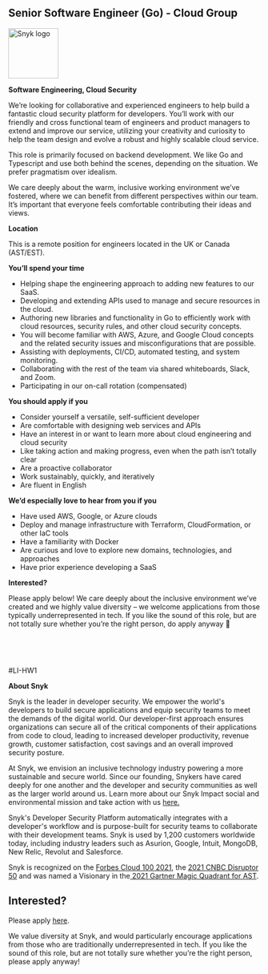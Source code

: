 Senior Software Engineer (Go) - Cloud Group
---

<img src="https://res.cloudinary.com/snyk/image/upload/v1537345894/press-kit/brand/logo-black.png" width="100" alt="Snyk logo" />

<p><strong>Software Engineering, Cloud Security</strong></p>
<p><span style="font-weight: 400;">We’re looking for collaborative and experienced engineers to help build a fantastic cloud security platform for developers. You’ll work with our friendly and cross functional team of engineers and product managers to extend and improve our service, utilizing your creativity and curiosity to help the team design and evolve a robust and highly scalable cloud service.</span></p>
<p><span style="font-weight: 400;">This role is primarily focused on backend development. We like Go and Typescript and use both behind the scenes, depending on the situation. We prefer pragmatism over idealism.</span></p>
<p><span style="font-weight: 400;">We care deeply about the warm, inclusive working environment we’ve fostered, where we can benefit from different perspectives within our team. It’s important that everyone feels comfortable contributing their ideas and views.</span></p>
<p><strong>Location</strong></p>
<p><span style="font-weight: 400;">This is a remote position for engineers located in the UK or Canada (AST/EST).</span></p>
<p><strong>You’ll spend your time</strong></p>
<ul>
<li style="font-weight: 400;"><span style="font-weight: 400;">Helping shape the engineering approach to adding new features to our SaaS.</span></li>
<li style="font-weight: 400;"><span style="font-weight: 400;">Developing and extending APIs used to manage and secure resources in the cloud.</span></li>
<li style="font-weight: 400;"><span style="font-weight: 400;">Authoring new libraries and functionality in Go to efficiently work with cloud resources, security rules, and other cloud security concepts.</span></li>
<li style="font-weight: 400;"><span style="font-weight: 400;">You will become familiar with AWS, Azure, and Google Cloud concepts and the related security issues and misconfigurations that are possible.</span></li>
<li style="font-weight: 400;"><span style="font-weight: 400;">Assisting with deployments, CI/CD, automated testing, and system monitoring.</span></li>
<li style="font-weight: 400;"><span style="font-weight: 400;">Collaborating with the rest of the team via shared whiteboards, Slack, and Zoom.</span></li>
<li style="font-weight: 400;"><span style="font-weight: 400;">Participating in our on-call rotation (compensated)</span></li>
</ul>
<p><strong>You should apply if you</strong></p>
<ul>
<li style="font-weight: 400;"><span style="font-weight: 400;">Consider yourself a versatile, self-sufficient developer</span></li>
<li style="font-weight: 400;"><span style="font-weight: 400;">Are comfortable with designing web services and APIs</span></li>
<li style="font-weight: 400;"><span style="font-weight: 400;">Have an interest in or want to learn more about cloud engineering and cloud security</span></li>
<li style="font-weight: 400;"><span style="font-weight: 400;">Like taking action and making progress, even when the path isn’t totally clear</span></li>
<li style="font-weight: 400;"><span style="font-weight: 400;">Are a proactive collaborator</span></li>
<li style="font-weight: 400;"><span style="font-weight: 400;">Work sustainably, quickly, and iteratively</span></li>
<li style="font-weight: 400;"><span style="font-weight: 400;">Are fluent in English</span></li>
</ul>
<p><strong>We’d especially love to hear from you if you</strong></p>
<ul>
<li style="font-weight: 400;"><span style="font-weight: 400;">Have used AWS, Google, or Azure clouds</span></li>
<li style="font-weight: 400;"><span style="font-weight: 400;">Deploy and manage infrastructure with Terraform, CloudFormation, or other IaC tools</span></li>
<li style="font-weight: 400;"><span style="font-weight: 400;">Have a familiarity with Docker</span></li>
<li style="font-weight: 400;"><span style="font-weight: 400;">Are curious and love to explore new domains, technologies, and approaches</span></li>
<li style="font-weight: 400;"><span style="font-weight: 400;">Have prior experience developing a SaaS</span></li>
</ul>
<p><strong>Interested?</strong></p>
<p><span style="font-weight: 400;">Please apply below! We care deeply about the inclusive environment we’ve created and we highly value diversity – we welcome applications from those typically underrepresented in tech. If you like the sound of this role, but are not totally sure whether you’re the right person, do apply anyway 🙂</span></p>
<p>&nbsp;</p>
<p>&nbsp;</p>
<p><span style="font-weight: 400;">#LI-HW1</span></p><div class="content-conclusion"><p><strong>About Snyk</strong></p>
<p><span style="font-weight: 400;">Snyk is the leader in developer security. We empower the world's developers to build secure applications and equip security teams to meet the demands of the digital world. Our developer-first approach ensures organizations can secure all of the critical components of their applications from code to cloud, leading to increased developer productivity, revenue growth, customer satisfaction, cost savings and an overall improved security posture.&nbsp;</span></p>
<p><span style="font-weight: 400;">At Snyk, we envision an inclusive technology industry powering a more sustainable and secure world.</span> <span style="font-weight: 400;">Since our founding, Snykers have cared deeply for one another and the developer and security communities as well as the larger world around us. Learn more about our Snyk Impact social and environmental mission and take action with us </span><a href="https://snyk.io/about/snyk-impact/"><span style="font-weight: 400;">here.</span></a></p>
<p><span style="font-weight: 400;">Snyk's Developer Security Platform automatically integrates with a developer's workflow and is purpose-built for security teams to collaborate with their development teams. Snyk is used by 1,200 customers worldwide today, including industry leaders such as Asurion, Google, Intuit, MongoDB, New Relic, Revolut and Salesforce.</span></p>
<p><span style="font-weight: 400;">Snyk is recognized on the </span><a href="https://www.forbes.com/cloud100/#6f24b5ba5f94"><span style="font-weight: 400;">Forbes Cloud 100 2021</span></a><span style="font-weight: 400;">, the </span><a href="https://www.cnbc.com/2021/05/25/these-are-the-2021-cnbc-disruptor-50-companies.html"><span style="font-weight: 400;">2021 CNBC Disruptor 50</span></a><span style="font-weight: 400;"> and was named a Visionary in the</span><a href="https://snyk.io/blog/snyk-visionary-2021-gartner-magic-quadrant-for-ast/"><span style="font-weight: 400;"> 2021 Gartner Magic Quadrant for AST</span></a><span style="font-weight: 400;">.</span></p></div>

Interested?
---

Please apply [here](https://boards.greenhouse.io/snyk/jobs/6123166002#app).

We value diversity at Snyk, and would particularly encourage applications from those who are traditionally underrepresented in tech.
If you like the sound of this role, but are not totally sure whether you’re the right person, please apply anyway!
